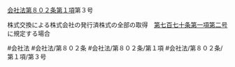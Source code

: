 [会社法第８０２条第１項](会社法＿＿＿＿第８０２条第１項)第３号

株式交換による株式会社の発行済株式の全部の取得　[第七百七十条第一項第二号](会社法＿＿＿＿第７７０条第１項第２号)に規定する場合


#会社法
#会社法/第８０２条
#会社法/第８０２条/第１項
#会社法/第８０２条/第１項/第３号
